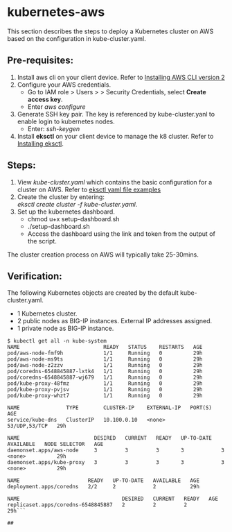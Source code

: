 # kubernetes-aws
This section describes the steps to deploy a Kubernetes cluster on AWS based on the configuration in kube-cluster.yaml.

## Pre-requisites:
1. Install aws cli on your client device. Refer to [Installing AWS CLI version 2](https://docs.aws.amazon.com/cli/latest/userguide/install-cliv2.html)
2. Configure your AWS credentials.
   - Go to IAM role > Users > <User> > Security Credentials, select **Create access key**.
   - Enter *aws configure*
3. Generate SSH key pair. The key is referenced by kube-cluster.yanl to enable login to kubernetes nodes.
   - Enter: *ssh-keygen*
4. Install **eksctl** on your client device to manage the k8 cluster. Refer to [Installing eksctl](https://docs.aws.amazon.com/eks/latest/userguide/eksctl.html).

## Steps:
1. View *kube-cluster.yaml* which contains the basic configuration for a cluster on AWS. Refer to [eksctl yaml file examples](https://github.com/weaveworks/eksctl/tree/main/examples) 
2. Create the cluster by entering:  
*eksctl create cluster -f kube-cluster.yaml*.  
3. Set up the kubernetes dashboard.  
   - chmod u+x setup-dashboard.sh
   - ./setup-dashboard.sh
   - Access the dashboard using the link and token from the output of the script.

The cluster creation process on AWS will typically take 25-30mins. 

## Verification:
The following Kubernetes objects are created by the default kube-cluster.yaml.
- 1 Kubernetes cluster.
- 2 public nodes as BIG-IP instances. External IP addresses assigned.
- 1 private node as BIG-IP instance.

```  
$ kubectl get all -n kube-system
NAME                           READY   STATUS    RESTARTS   AGE
pod/aws-node-fmf9h             1/1     Running   0          29h
pod/aws-node-ms9ts             1/1     Running   0          29h
pod/aws-node-z2zzv             1/1     Running   0          29h
pod/coredns-6548845887-lxtk4   1/1     Running   0          29h
pod/coredns-6548845887-wj679   1/1     Running   0          29h
pod/kube-proxy-48fmz           1/1     Running   0          29h
pod/kube-proxy-pvjsv           1/1     Running   0          29h
pod/kube-proxy-whzt7           1/1     Running   0          29h

NAME               TYPE        CLUSTER-IP    EXTERNAL-IP   PORT(S)         AGE
service/kube-dns   ClusterIP   10.100.0.10   <none>        53/UDP,53/TCP   29h

NAME                        DESIRED   CURRENT   READY   UP-TO-DATE   AVAILABLE   NODE SELECTOR   AGE
daemonset.apps/aws-node     3         3         3       3            3           <none>          29h
daemonset.apps/kube-proxy   3         3         3       3            3           <none>          29h

NAME                      READY   UP-TO-DATE   AVAILABLE   AGE
deployment.apps/coredns   2/2     2            2           29h

NAME                                 DESIRED   CURRENT   READY   AGE
replicaset.apps/coredns-6548845887   2         2         2       29h```

## 
